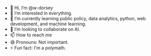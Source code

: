 - 👋 Hi, I’m @w-dorsey
- 👀 I’m interested in everything.
- 🌱 I’m currently learning public policy, data analytics, python, web development, and machine learning.
- 💞️ I’m looking to collaborate on AI.
- 📫 How to reach me 
- 😄 Pronouns: Not important.
- ⚡ Fun fact: I'm a polymath.

<!---
w-dorsey/w-dorsey is a ✨ special ✨ repository because its `README.md` (this file) appears on your GitHub profile.
You can click the Preview link to take a look at your changes.
--->
